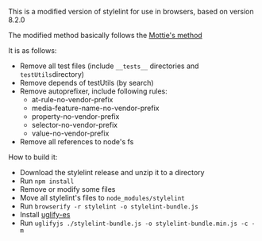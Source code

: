 This is a modified version of stylelint for use in browsers, based on version 8.2.0

The modified method basically follows the [Mottie's method](https://github.com/Mottie/stylelint/tree/mod)

It is as follows:

* Remove all test files (include `__tests__` directories and `testUtils`directory)
* Remove depends of testUtils (by search)
* Remove autoprefixer, include following rules:
	* at-rule-no-vendor-prefix
	* media-feature-name-no-vendor-prefix
	* property-no-vendor-prefix
	* selector-no-vendor-prefix
	* value-no-vendor-prefix
* Remove all references to node's fs

How to build it:

* Download the stylelint release and unzip it to a directory
* Run `npm install`
* Remove or modify some files
* Move all stylelint's files to `node_modules/stylelint`
* Run `browserify -r stylelint -o stylelint-bundle.js`
* Install [uglify-es](https://github.com/mishoo/UglifyJS2/tree/harmony)
* Run `uglifyjs ./stylelint-bundle.js -o stylelint-bundle.min.js -c -m`